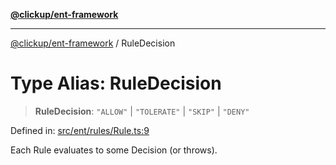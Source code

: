 [**@clickup/ent-framework**](../README.md)

***

[@clickup/ent-framework](../globals.md) / RuleDecision

# Type Alias: RuleDecision

> **RuleDecision**: `"ALLOW"` \| `"TOLERATE"` \| `"SKIP"` \| `"DENY"`

Defined in: [src/ent/rules/Rule.ts:9](https://github.com/clickup/ent-framework/blob/master/src/ent/rules/Rule.ts#L9)

Each Rule evaluates to some Decision (or throws).
